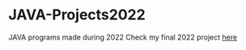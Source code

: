 # JAVA-Projects2022
JAVA programs made during 2022
Check my final 2022 project [here](https://github.com/CamilaSanchezB/JAVA-FinalProject2022)
